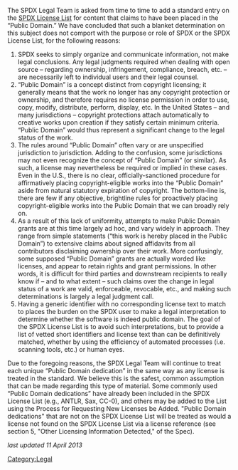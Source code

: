 The SPDX Legal Team is asked from time to time to add a standard entry
on the [SPDX License List](http://spdx.org/licenses/) for content that
claims to have been placed in the “Public Domain.” We have concluded
that such a blanket determination on this subject does not comport with
the purpose or role of SPDX or the SPDX License List, for the following
reasons:

1.  SPDX seeks to simply organize and communicate information, not make
    legal conclusions. Any legal judgments required when dealing with
    open source – regarding ownership, infringement, compliance, breach,
    etc. – are necessarily left to individual users and their legal
    counsel.
2.  “Public Domain” is a concept distinct from copyright licensing; it
    generally means that the work no longer has any copyright protection
    or ownership, and therefore requires no license permission in order
    to use, copy, modify, distribute, perform, display, etc. In the
    United States – and many jurisdictions – copyright protections
    attach automatically to creative works upon creation if they satisfy
    certain minimum criteria. “Public Domain” would thus represent a
    significant change to the legal status of the work.
3.  The rules around “Public Domain” often vary or are unspecified
    jurisdiction to jurisdiction. Adding to the confusion, some
    jurisdictions may not even recognize the concept of “Public Domain”
    (or similar). As such, a license may nevertheless be required or
    implied in these cases. Even in the U.S., there is no clear,
    officially-sanctioned procedure for affirmatively placing
    copyright-eligible works into the “Public Domain” aside from natural
    statutory expiration of copyright. The bottom-line is, there are few
    if any objective, brightline rules for proactively placing
    copyright-eligible works into the Public Domain that we can broadly
    rely on.
4.  As a result of this lack of uniformity, attempts to make Public
    Domain grants are at this time largely ad hoc, and vary widely in
    approach. They range from simple statements (“this work is hereby
    placed in the Public Domain”) to extensive claims about signed
    affidavits from all contributors disclaiming ownership over their
    work. More confusingly, some supposed “Public Domain” grants are
    actually worded like licenses, and appear to retain rights and grant
    permissions. In other words, it is difficult for third parties and
    downstream recipients to really know if – and to what extent – such
    claims over the change in legal status of a work are valid,
    enforceable, revocable, etc., and making such determinations is
    largely a legal judgment call.
5.  Having a generic identifier with no corresponding license text to
    match to places the burden on the SPDX user to make a legal
    interpretation to determine whether the software is indeed public
    domain. The goal of the SPDX License List is to avoid such
    interpretations, but to provide a list of vetted short identifiers
    and license text than can be definitively matched, whether by using
    the efficiency of automated processes (i.e. scanning tools, etc.) or
    human eyes.

Due to the foregoing reasons, the SPDX Legal Team will continue to treat
each unique “Public Domain dedication” in the same way as any license is
treated in the standard. We believe this is the safest, common
assumption that can be made regarding this type of material. Some
commonly used “Public Domain dedications” have already been included in
the SPDX License List (e.g., ANTLR, Sax, CC-0), and others may be added
to the List using the Process for Requesting New Licenses be Added.
"Public Domain dedications" that are not on the SPDX License List will
be treated as would a license not found on the SPDX License List via a
license reference (see section 5, "Other Licensing Information
Detected," of the Spec).

*last updated 11 April 2013*

[Category:Legal](Category:Legal "wikilink")
